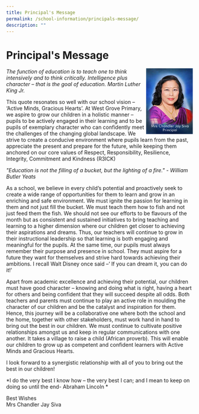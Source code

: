 ```yaml
---
title: Principal's Message
permalink: /school-information/principals-message/
description: ""
---
```

# Principal's Message

<img src="/images/Until%202022_Pictures/Mrs%20Chandler%20Jay%20Siva.jpg" 
     style="width:25%" align="right">

*The function of education is to teach one to think intensively and to think critically. Intelligence plus character – that is the goal of education. Martin Luther King Jr.*

This quote resonates so well with our school vision – ‘Active Minds, Gracious Hearts’.  At West Grove Primary, we aspire to grow our children in a holistic manner – pupils to be actively engaged in their learning and to be pupils of exemplary character who can confidently meet the challenges of the changing global landscape. We strive to create a conducive environment where pupils learn from the past, appreciate the present and prepare for the future, while keeping them anchored on our core values of Respect, Responsibility, Resilience, Integrity, Commitment and Kindness (R3ICK)

*"Education is not the filling of a bucket, but the lighting of a fire." - William Butler Yeats*

As a school, we believe in every child’s potential and proactively seek to create a wide range of opportunities for them to learn and grow in an enriching and safe environment.   We must ignite the passion for learning in them and not just fill the bucket. We must teach them how to fish and not just feed them the fish. We should not see our efforts to be flavours of the month but as consistent and sustained initiatives to bring teaching and learning to a higher dimension where our children get closer to achieving their aspirations and dreams.  Thus, our teachers will continue to grow in their instructional leadership so that learning is both engaging and meaningful for the pupils. At the same time, our pupils must always remember their purpose and presence in school.  They must aspire for a future they want for themselves and strive hard towards achieving their ambitions.  I recall Walt Disney once said –‘ If you can dream it, you can do it!’

Apart from academic excellence and achieving their potential, our children must have good character – knowing and doing what is right, having a heart for others and being confident that they will succeed despite all odds. Both teachers and parents must continue to play an active role in moulding the character of our children and be the catalyst and inspiration for them. Hence, this journey will be a collaborative one where both the school and the home, together with other stakeholders, must work hand in hand to bring out the best in our children. We must continue to cultivate positive relationships amongst us and keep in regular communications with one another. It takes a village to raise a child (African proverb). This will enable our children to grow up as competent and confident learners with Active Minds and Gracious Hearts.

I look forward to a synergistic relationship with all of you to bring out the best in our children!

*I do the very best I know how – the very best I can; and I mean to keep on doing so until the end- Abraham Lincoln
*

Best Wishes  
Mrs Chandler Jay Siva